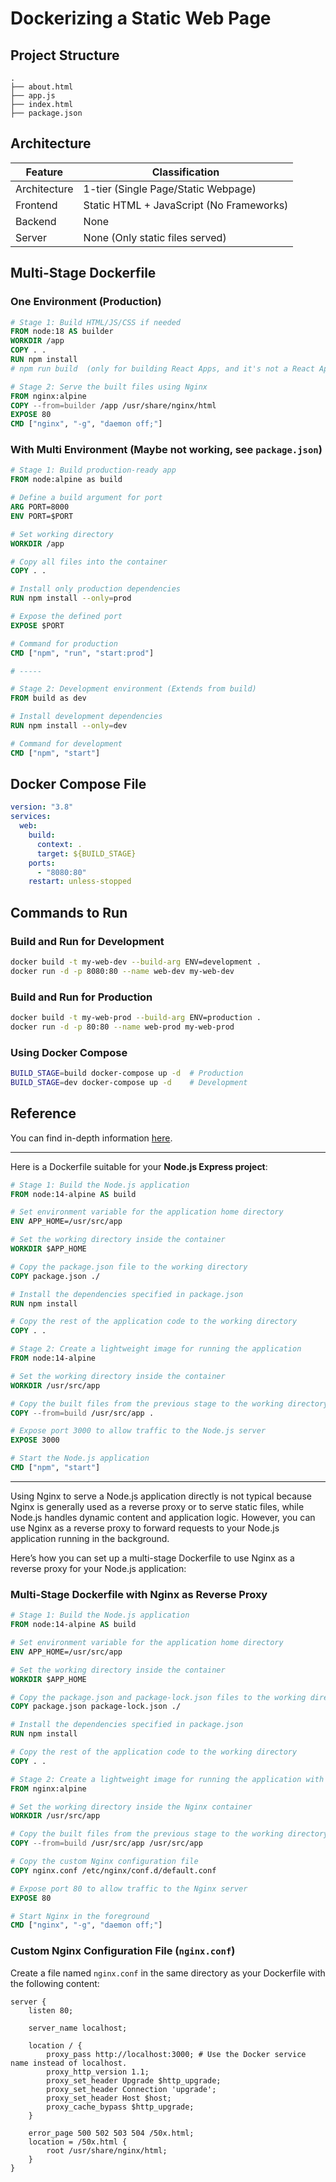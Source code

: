 # Dockerizing a Static Web Page

## Project Structure

```text
.
├── about.html
├── app.js
├── index.html
├── package.json
```

## Architecture

| Feature         | Classification                  |
|-----------------|---------------------------------|
| Architecture    | 1-tier (Single Page/Static Webpage) |
| Frontend        | Static HTML + JavaScript (No Frameworks) |
| Backend         | None                            |
| Server          | None (Only static files served) |

## Multi-Stage Dockerfile

### One Environment (Production)

```dockerfile
# Stage 1: Build HTML/JS/CSS if needed
FROM node:18 AS builder
WORKDIR /app
COPY . .
RUN npm install  
# npm run build  (only for building React Apps, and it's not a React App.)

# Stage 2: Serve the built files using Nginx
FROM nginx:alpine
COPY --from=builder /app /usr/share/nginx/html
EXPOSE 80
CMD ["nginx", "-g", "daemon off;"]
```

### With Multi Environment (Maybe not working, see `package.json`)

```dockerfile
# Stage 1: Build production-ready app
FROM node:alpine as build

# Define a build argument for port
ARG PORT=8000
ENV PORT=$PORT

# Set working directory
WORKDIR /app

# Copy all files into the container
COPY . .

# Install only production dependencies
RUN npm install --only=prod

# Expose the defined port
EXPOSE $PORT

# Command for production
CMD ["npm", "run", "start:prod"]

# -----

# Stage 2: Development environment (Extends from build)
FROM build as dev

# Install development dependencies
RUN npm install --only=dev

# Command for development
CMD ["npm", "start"]
```

## Docker Compose File

```yaml
version: "3.8"
services:
  web:
    build:
      context: .
      target: ${BUILD_STAGE}
    ports:
      - "8080:80"
    restart: unless-stopped
```

## Commands to Run

### Build and Run for Development

```sh
docker build -t my-web-dev --build-arg ENV=development .
docker run -d -p 8080:80 --name web-dev my-web-dev
```

### Build and Run for Production

```sh
docker build -t my-web-prod --build-arg ENV=production .
docker run -d -p 80:80 --name web-prod my-web-prod
```

### Using Docker Compose

```sh
BUILD_STAGE=build docker-compose up -d  # Production
BUILD_STAGE=dev docker-compose up -d    # Development
```

## Reference

You can find in-depth information [here](Dockerization.md).

---

Here is a Dockerfile suitable for your **Node.js Express project**:

```dockerfile
# Stage 1: Build the Node.js application
FROM node:14-alpine AS build

# Set environment variable for the application home directory
ENV APP_HOME=/usr/src/app

# Set the working directory inside the container
WORKDIR $APP_HOME

# Copy the package.json file to the working directory
COPY package.json ./

# Install the dependencies specified in package.json
RUN npm install

# Copy the rest of the application code to the working directory
COPY . .

# Stage 2: Create a lightweight image for running the application
FROM node:14-alpine

# Set the working directory inside the container
WORKDIR /usr/src/app

# Copy the built files from the previous stage to the working directory
COPY --from=build /usr/src/app .

# Expose port 3000 to allow traffic to the Node.js server
EXPOSE 3000

# Start the Node.js application
CMD ["npm", "start"]
```
---

Using Nginx to serve a Node.js application directly is not typical because Nginx is generally used as a reverse proxy or to serve static files, while Node.js handles dynamic content and application logic. However, you can use Nginx as a reverse proxy to forward requests to your Node.js application running in the background.

Here’s how you can set up a multi-stage Dockerfile to use Nginx as a reverse proxy for your Node.js application:

### Multi-Stage Dockerfile with Nginx as Reverse Proxy

```dockerfile
# Stage 1: Build the Node.js application
FROM node:14-alpine AS build

# Set environment variable for the application home directory
ENV APP_HOME=/usr/src/app

# Set the working directory inside the container
WORKDIR $APP_HOME

# Copy the package.json and package-lock.json files to the working directory
COPY package.json package-lock.json ./

# Install the dependencies specified in package.json
RUN npm install

# Copy the rest of the application code to the working directory
COPY . .

# Stage 2: Create a lightweight image for running the application with Nginx
FROM nginx:alpine

# Set the working directory inside the Nginx container
WORKDIR /usr/src/app

# Copy the built files from the previous stage to the working directory
COPY --from=build /usr/src/app /usr/src/app

# Copy the custom Nginx configuration file
COPY nginx.conf /etc/nginx/conf.d/default.conf

# Expose port 80 to allow traffic to the Nginx server
EXPOSE 80

# Start Nginx in the foreground
CMD ["nginx", "-g", "daemon off;"]
```

### Custom Nginx Configuration File (`nginx.conf`)

Create a file named `nginx.conf` in the same directory as your Dockerfile with the following content:

```nginx
server {
    listen 80;

    server_name localhost;

    location / {
        proxy_pass http://localhost:3000; # Use the Docker service name instead of localhost.
        proxy_http_version 1.1;
        proxy_set_header Upgrade $http_upgrade;
        proxy_set_header Connection 'upgrade';
        proxy_set_header Host $host;
        proxy_cache_bypass $http_upgrade;
    }

    error_page 500 502 503 504 /50x.html;
    location = /50x.html {
        root /usr/share/nginx/html;
    }
}
```
